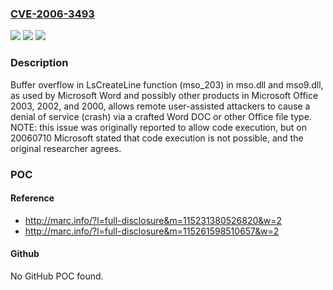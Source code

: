 ### [CVE-2006-3493](https://cve.mitre.org/cgi-bin/cvename.cgi?name=CVE-2006-3493)
![](https://img.shields.io/static/v1?label=Product&message=n%2Fa&color=blue)
![](https://img.shields.io/static/v1?label=Version&message=n%2Fa&color=blue)
![](https://img.shields.io/static/v1?label=Vulnerability&message=n%2Fa&color=brighgreen)

### Description

Buffer overflow in LsCreateLine function (mso_203) in mso.dll and mso9.dll, as used by Microsoft Word and possibly other products in Microsoft Office 2003, 2002, and 2000, allows remote user-assisted attackers to cause a denial of service (crash) via a crafted Word DOC or other Office file type.  NOTE: this issue was originally reported to allow code execution, but on 20060710 Microsoft stated that code execution is not possible, and the original researcher agrees.

### POC

#### Reference
- http://marc.info/?l=full-disclosure&m=115231380526820&w=2
- http://marc.info/?l=full-disclosure&m=115261598510657&w=2

#### Github
No GitHub POC found.

